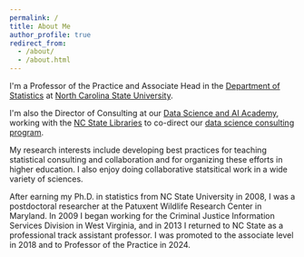 ```yaml
---
permalink: /
title: About Me
author_profile: true
redirect_from: 
  - /about/
  - /about.html
---
```


I'm a Professor of the Practice and Associate Head in the [Department of Statistics](https://statistics.sciences.ncsu.edu/) at [North Carolina State University](https://www.ncsu.edu/). 

I'm also the Director of Consulting at our [Data Science and AI Academy](https://go.ncsu.edu/dsa), working with the [NC State Libraries](https://lib.ncsu.edu) to co-direct our [data science consulting program](https://www.lib.ncsu.edu/services/data-visualization/get-help). 

My research interests include developing best practices for teaching statistical consulting and collaboration and for organizing these efforts in higher education. I also enjoy doing collaborative statsitical work in a wide variety of sciences.

After earning my Ph.D. in statistics from NC State University in 2008, I was a postdoctoral researcher at the Patuxent Wildlife Research Center in Maryland. In 2009 I began working for the Criminal Justice Information Services Division in West Virginia, and in 2013 I returned to NC State as a professional track assistant professor. I was promoted to the associate level in 2018 and to Professor of the Practice in 2024. 
